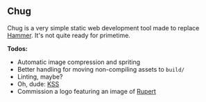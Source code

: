 Chug
---

Chug is a very simple static web development tool made to replace [Hammer](http://hammerformac.com/). It's not quite ready for primetime.

**Todos:**
* Automatic image compression and spriting
* Better handling for moving non-compiling assets to `build/`
* Linting, maybe?
* Oh, dude: [KSS](https://github.com/kss-node/kss-node)
* Commission a logo featuring an image of [Rupert](https://www.flickr.com/photos/mulegirl/10352944543/in/photostream/)

